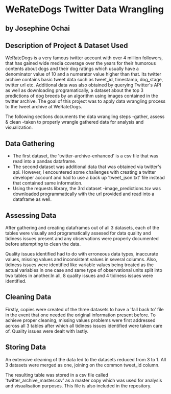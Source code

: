 # WeRateDogs Twitter Data Wrangling
## by Josephine Ochai


## Description of Project & Dataset Used

WeRateDogs is a very famous twitter account with over 4 million followers, that has gained wide media coverage over the years for their humorous contents about dogs and their dog ratings which usually have a denominator value of 10 and a numerator value higher than that. Its twitter archive contains basic tweet data such as tweet_id, timestamp, dog_stage, twitter url etc. Additional data was also obtained by querying Twitter's API as well as downloading programatically, a dataset about the top 3 predictions of dog breeds by an algorithm using images contained in the twitter archive.
The goal of this project was to apply data wrangling process to the tweet archive at WeRateDogs. 

The following sections documents the data wrangling steps -gather, assess & clean -taken to properly wrangle gathered data for analysis and visualization.


## Data Gathering

* The first dataset, the 'twitter-archive-enhanced' is a csv file that was read into a pandas dataframe.
* The second dataset was additional data that was obtained via twitter's api. However, I encountered some challenges with creating a twitter developer account and had to use a back up 'tweet_json.txt' file instead that contained same information.
* Using the requests library, the 3rd dataset -image_predictions.tsv was downloaded programmatically with the url provided and read into a dataframe as well.


## Assessing Data

After gathering and creating dataframes out of all 3 datasets, each of the tables were visually and programatically assesed for data quality and tidiness issues present and any observations were properly documented before attempting to clean the data.

Quality issues identified had to do with erroneous data types, inaccurate values, missing values and inconsistent values in several columns. Also, tidiness issues were identified like variable values being treated as the actual variables in one case and same type of observational units split into two tables in another.In all, 8 quality issues and 4 tidiness issues were identified.  


## Cleaning Data

Firstly, copies were created of the three datasets to have a 'fall back to' file in the event that one needed the original information present before. To achieve proper cleaning, missing values problems were first addressed across all 3 tables after which all tidiness issues identified were taken care of. Quality issues were dealt with lastly.


## Storing Data
An extensive cleaning of the data led to the datasets reduced from 3 to 1. All 3 datasets were merged as one, joining on the common tweet_id column.

The resulting table was stored in a csv file called 'twitter_archive_master.csv' as a master copy which was used for analysis and visualisation purposes. This file is also included in the repository.
